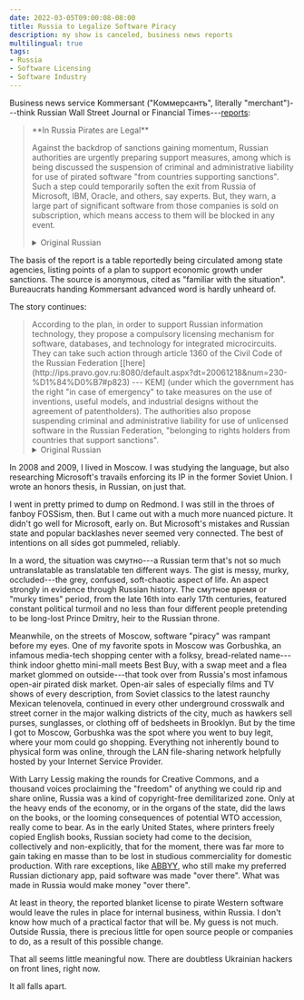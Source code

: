```yaml
---
date: 2022-03-05T09:00:08-08:00
title: Russia to Legalize Software Piracy
description: my show is canceled, business news reports
multilingual: true
tags:
- Russia
- Software Licensing
- Software Industry
---
```


Business news service Kommersant ("Коммерсантъ", literally "merchant")---think Russian Wall Street Journal or Financial Times---[reports](https://www.kommersant.ru/doc/5240942):

<blockquote markdown="1">
**In Russia Pirates are Legal**

Against the backdrop of sanctions gaining momentum, Russian authorities are urgently preparing support measures, among which is being discussed the suspension of criminal and administrative liability for use of pirated software "from countries supporting sanctions".  Such a step could temporarily soften the exit from Russia of Microsoft, IBM, Oracle, and others, say experts.  But, they warn, a large part of significant software from those companies is sold on subscription, which means access to them will be blocked in any event.
<details markdown="1">
<summary>Original Russian</summary>
**В России легализуют пиратов**

На фоне набирающих оборот санкций российские власти экстренно готовят меры поддержки, среди которых обсуждается отмена уголовной и административной ответственности за использование пиратского программного обеспечения «из стран, поддержавших санкции». Такой шаг мог бы временно смягчить уход из России Microsoft, IBM, Oracle и других, допускают эксперты. Но, предупреждают они, большая часть значимого софта этих компаний продается по подписке, а значит, доступ к нему в любом случае будет заблокирован.
</details>
</blockquote>

The basis of the report is a table reportedly being circulated among state agencies, listing points of a plan to support economic growth under sanctions.  The source is anonymous, cited as "familiar with the situation".  Bureaucrats handing Kommersant advanced word is hardly unheard of.

The story continues:

<blockquote markdown="1">
According to the plan, in order to support Russian information technology, they propose a compulsory licensing mechanism for software, databases, and technology for integrated microcircuits.  They can take such action through article 1360 of the Civil Code of the Russian Federation [[here](http://ips.pravo.gov.ru:8080/default.aspx?dt=20061218&num=230-%D1%84%D0%B7#p823) --- KEM] (under which the government has the right "in case of emergency" to take measures on the use of inventions, useful models, and industrial designs without the agreement of patentholders).  The authorities also propose suspending criminal and administrative liability for use of unlicensed software in the Russian Federation, "belonging to rights holders from countries that support sanctions".
<details markdown="1">
<summary>Original Russian</summary>
Согласно плану, для поддержки российских информационных технологий предлагается механизм принудительного лицензирования в отношении ПО, баз данных и топологий для интегральных микросхем. На них может быть распространено действие ст. 1360 ГК РФ (по ней правительство РФ имеет право «в случае крайней необходимости» принять решение об использовании изобретения, полезной модели или промышленного образца без согласия патентообладателя). Также власти предлагают отменить уголовную и административную ответственность за использование нелицензированного в РФ программного обеспечения, «принадлежащего правообладателю из стран, поддержавших санкции».
</details>
</blockquote>

In 2008 and 2009, I lived in Moscow.  I was studying the language, but also researching Microsoft's travails enforcing its IP in the former Soviet Union.  I wrote an honors thesis, in Russian, on just that.

I went in pretty primed to dump on Redmond.  I was still in the throes of fanboy FOSSism, then.  But I came out with a much more nuanced picture.  It didn't go well for Microsoft, early on.  But Microsoft's mistakes and Russian state and popular backlashes never seemed very connected.  The best of intentions on all sides got pummeled, reliably.

In a word, the situation was смутно---a Russian term that's not so much untranslatable as translatable ten different ways.  The gist is messy, murky, occluded---the grey, confused, soft-chaotic aspect of life.  An aspect strongly in evidence through Russian history.  The смутное время or "murky times" period, from the late 16th into early 17th centuries, featured constant political turmoil and no less than four different people pretending to be long-lost Prince Dmitry, heir to the Russian throne.

Meanwhile, on the streets of Moscow, software "piracy" was rampant before my eyes.  One of my favorite spots in Moscow was Gorbushka, an infamous media-tech shopping center with a folksy, bread-related name---think indoor ghetto mini-mall meets Best Buy, with a swap meet and a flea market glommed on outside---that took over from Russia's most infamous open-air pirated disk market.  Open-air sales of especially films and TV shows of every description, from Soviet classics to the latest raunchy Mexican telenovela, continued in every other underground crosswalk and street corner in the major walking districts of the city, much as hawkers sell purses, sunglasses, or clothing off of bedsheets in Brooklyn.  But by the time I got to Moscow, Gorbushka was the spot where you went to buy legit, where your mom could go shopping.  Everything not inherently bound to physical form was online, through the LAN file-sharing network helpfully hosted by your Internet Service Provider.

With Larry Lessig making the rounds for Creative Commons, and a thousand voices proclaiming the "freedom" of anything we could rip and share online, Russia was a kind of copyright-free demilitarized zone.  Only at the heavy ends of the economy, or in the organs of the state, did the laws on the books, or the looming consequences of potential WTO accession, really come to bear.  As in the early United States, where printers freely copied English books, Russian society had come to the decision, collectively and non-explicitly, that for the moment, there was far more to gain taking en masse than to be lost in studious commerciality for domestic production.  With rare exceptions, like [ABBYY](https://www.abbyy.com), who still make my preferred Russian dictionary app, paid software was made "over there".  What was made in Russia would make money "over there".

At least in theory, the reported blanket license to pirate Western software would leave the rules in place for internal business, within Russia.  I don't know how much of a practical factor that will be.  My guess is not much.  Outside Russia, there is precious little for open source people or companies to do, as a result of this possible change.

That all seems little meaningful now.  There are doubtless Ukrainian hackers on front lines, right now.

It all falls apart.
